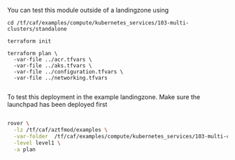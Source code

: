 You can test this module outside of a landingzone using

```
cd /tf/caf/examples/compute/kubernetes_services/103-multi-clusters/standalone

terraform init

terraform plan \
  -var-file ../acr.tfvars \
  -var-file ../aks.tfvars \
  -var-file ../configuration.tfvars \
  -var-file ../networking.tfvars


```

To test this deployment in the example landingzone. Make sure the launchpad has been deployed first

```bash

rover \
  -lz /tf/caf/aztfmod/examples \
  -var-folder  /tf/caf/examples/compute/kubernetes_services/103-multi-clusters/ \
  -level level1 \
  -a plan

```